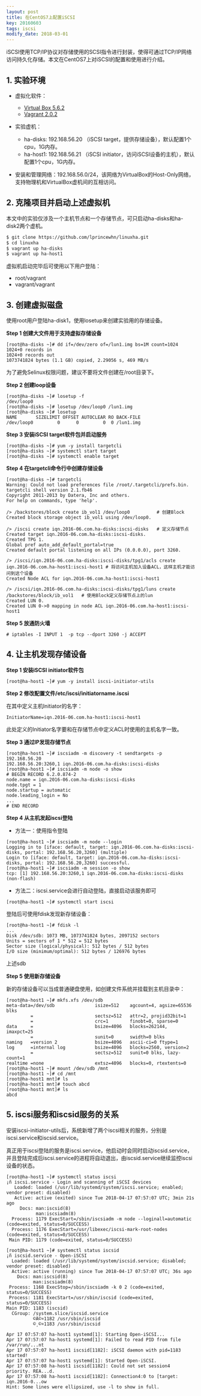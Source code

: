 ```yaml
---
layout: post
title: 在CentOS7上配置iSCSI
key: 20160603
tags: iscsi
modify_date: 2018-03-01
---
```


iSCSI使用TCP/IP协议对存储使用的SCSI指令进行封装，使得可通过TCP/IP网络访问持久化存储。本文在CentOS7上对iSCSI的配置和使用进行介绍。

<!--more-->

## 1. 实验环境

- 虚拟化软件：
    - [Virtual Box 5.6.2](https://www.virtualbox.org/wiki/Downloads)
    - [Vagrant 2.0.2](https://www.vagrantup.com/downloads.html)

- 实验虚机：
    - ha-disks: 192.168.56.20 （iSCSI target，提供存储设备），默认配置1个cpu，1G内存。
    - ha-host1: 192.168.56.21 （iSCSI initiator，访问iSCSI设备的主机），默认配置1个cpu，1G内存。

- 安装和管理网络：192.168.56.0/24，该网络为VirtualBox的Host-Only网络，支持物理机和VirtualBox虚机间的互相访问。


## 2. 克隆项目并启动上述虚拟机

本文中的实验仅涉及一个主机节点和一个存储节点，可只启动ha-disks和ha-disk2两个虚机。

``` bash
$ git clone https://github.com/lprincewhn/linuxha.git
$ cd linuxha
$ vagrant up ha-disks
$ vagrant up ha-host1
```
虚拟机启动完毕后可使用以下用户登陆：
- root/vagrant
- vagrant/vagrant

## 3. 创建虚拟磁盘

使用root用户登陆ha-disk1，使用losetup来创建实验用的存储设备。

**Step 1 创建大文件用于支持虚拟存储设备**
```
[root@ha-disks ~]# dd if=/dev/zero of=/lun1.img bs=1M count=1024           
1024+0 records in
1024+0 records out
1073741824 bytes (1.1 GB) copied, 2.29056 s, 469 MB/s
```

为了避免Selinux权限问题，建议不要将文件创建在/root目录下。

**Step 2 创建loop设备**
```
[root@ha-disks ~]# losetup -f
/dev/loop0
[root@ha-disks ~]# losetup /dev/loop0 /lun1.img
[root@ha-disks ~]# losetup
NAME       SIZELIMIT OFFSET AUTOCLEAR RO BACK-FILE
/dev/loop0         0      0         0  0 /lun1.img
```

**Step 3 安装iSCSI target软件包并启动服务**

```
[root@ha-disks ~]# yum -y install targetcli
[root@ha-disks ~]# systemctl start target
[root@ha-disks ~]# systemctl enable target
```

**Step 4 在targetcli命令行中创建存储设备**
```
[root@ha-disks ~]# targetcli
Warning: Could not load preferences file /root/.targetcli/prefs.bin.
targetcli shell version 2.1.fb46
Copyright 2011-2013 by Datera, Inc and others.
For help on commands, type 'help'.

/> /backstores/block create ib_vol1 /dev/loop0          # 创建Block
Created block storage object ib_vol1 using /dev/loop0.

/> /iscsi create iqn.2016-06.com.ha-disks:iscsi-disks   # 定义存储节点
Created target iqn.2016-06.com.ha-disks:iscsi-disks.
Created TPG 1.
Global pref auto_add_default_portal=true
Created default portal listening on all IPs (0.0.0.0), port 3260.

/> /iscsi/iqn.2016-06.com.ha-disks:iscsi-disks/tpg1/acls create iqn.2016-06.com.ha-host1:iscsi-host1 # 将访问主机加入设备ACL，这样主机才能访问到这个设备
Created Node ACL for iqn.2016-06.com.ha-host1:iscsi-host1

/> /iscsi/iqn.2016-06.com.ha-disks:iscsi-disks/tpg1/luns create /backstores/block/ib_vol1   # 使用Block定义存储节点上的lun
Created LUN 0.
Created LUN 0->0 mapping in node ACL iqn.2016-06.com.ha-host1:iscsi-host1
```

**Step 5 放通防火墙**
```
# iptables -I INPUT 1  -p tcp --dport 3260 -j ACCEPT
```

## 4. 让主机发现存储设备

**Step 1 安装iSCSI initiator软件包**

```
[root@ha-host1 ~]# yum -y install iscsi-initiator-utils
```

**Step 2 修改配置文件/etc/iscsi/initiatorname.iscsi**

在其中定义主机Initiator的名字：
```
InitiatorName=iqn.2016-06.com.ha-host1:iscsi-host1
```

此处定义的Initiator名字要和在存储节点中定义ACL时使用的主机名字一致。

**Step 3 通过IP发现存储节点**

```
[root@ha-host1 ~]# iscsiadm -m discovery -t sendtargets -p 192.168.56.20
192.168.56.20:3260,1 iqn.2016-06.com.ha-disks:iscsi-disks
[root@ha-host1 ~]# iscsiadm -m node -o show
# BEGIN RECORD 6.2.0.874-2
node.name = iqn.2016-06.com.ha-disks:iscsi-disks
node.tpgt = 1
node.startup = automatic
node.leading_login = No
...
# END RECORD
```

**Step 4 从主机发起iscsi登陆**

- 方法一：使用指令登陆
```
[root@ha-host1 ~]# iscsiadm -m node --login                             
Logging in to [iface: default, target: iqn.2016-06.com.ha-disks:iscsi-disks, portal: 192.168.56.20,3260] (multiple)
Login to [iface: default, target: iqn.2016-06.com.ha-disks:iscsi-disks, portal: 192.168.56.20,3260] successful.
[root@ha-host1 ~]# iscsiadm -m session -o show
tcp: [1] 192.168.56.20:3260,1 iqn.2016-06.com.ha-disks:iscsi-disks (non-flash)
```

- 方法二：iscsi.service会进行自动登陆，直接启动该服务即可
```
[root@ha-host1 ~]# systemctl start iscsi
```

登陆后可使用fdisk发现新存储设备：
```
[root@ha-host1 ~]# fdisk -l
...
Disk /dev/sdb: 1073 MB, 1073741824 bytes, 2097152 sectors
Units = sectors of 1 * 512 = 512 bytes
Sector size (logical/physical): 512 bytes / 512 bytes
I/O size (minimum/optimal): 512 bytes / 126976 bytes
```

上述sdb

**Step 5 使用新存储设备**

新的存储设备可以当成普通硬盘使用，如创建文件系统并挂载到主机目录中：

```
[root@ha-host1 ~]# mkfs.xfs /dev/sdb
meta-data=/dev/sdb               isize=512    agcount=4, agsize=65536 blks
         =                       sectsz=512   attr=2, projid32bit=1
         =                       crc=1        finobt=0, sparse=0
data     =                       bsize=4096   blocks=262144, imaxpct=25
         =                       sunit=0      swidth=0 blks
naming   =version 2              bsize=4096   ascii-ci=0 ftype=1
log      =internal log           bsize=4096   blocks=2560, version=2
         =                       sectsz=512   sunit=0 blks, lazy-count=1
realtime =none                   extsz=4096   blocks=0, rtextents=0
[root@ha-host1 ~]# mount /dev/sdb /mnt
[root@ha-host1 ~]# cd /mnt
[root@ha-host1 mnt]# ls
[root@ha-host1 mnt]# touch abcd
[root@ha-host1 mnt]# ls
abcd
```

## 5. iscsi服务和iscsid服务的关系
安装iscsi-initiator-utils后，系统新增了两个iscsi相关的服务，分别是iscsi.service和iscsid.service。

真正用于iscsi登陆的服务是iscsi.service，他启动时会同时启动iscsid.service，并且登陆完成后iscsi.service的进程将自动退出，由iscsid.service继续监控iscsi设备的状态。

```
[root@ha-host1 ~]# systemctl status iscsi
¡ñ iscsi.service - Login and scanning of iSCSI devices
   Loaded: loaded (/usr/lib/systemd/system/iscsi.service; enabled; vendor preset: disabled)
   Active: active (exited) since Tue 2018-04-17 07:57:07 UTC; 3min 21s ago
     Docs: man:iscsid(8)
           man:iscsiadm(8)
  Process: 1179 ExecStart=/sbin/iscsiadm -m node --loginall=automatic (code=exited, status=0/SUCCESS)
  Process: 1176 ExecStart=/usr/libexec/iscsi-mark-root-nodes (code=exited, status=0/SUCCESS)
 Main PID: 1179 (code=exited, status=0/SUCCESS)
 ```

 ```
 [root@ha-host1 ~]# systemctl status iscsid      
¡ñ iscsid.service - Open-iSCSI
   Loaded: loaded (/usr/lib/systemd/system/iscsid.service; disabled; vendor preset: disabled)
   Active: active (running) since Tue 2018-04-17 07:57:07 UTC; 36s ago
     Docs: man:iscsid(8)
           man:iscsiadm(8)
  Process: 1168 ExecStop=/sbin/iscsiadm -k 0 2 (code=exited, status=0/SUCCESS)
  Process: 1181 ExecStart=/usr/sbin/iscsid (code=exited, status=0/SUCCESS)
 Main PID: 1183 (iscsid)
   CGroup: /system.slice/iscsid.service
           ©À©¤1182 /usr/sbin/iscsid
           ©¸©¤1183 /usr/sbin/iscsid

Apr 17 07:57:07 ha-host1 systemd[1]: Starting Open-iSCSI...
Apr 17 07:57:07 ha-host1 systemd[1]: Failed to read PID from file /var/run/...nt
Apr 17 07:57:07 ha-host1 iscsid[1182]: iSCSI daemon with pid=1183 started!
Apr 17 07:57:07 ha-host1 systemd[1]: Started Open-iSCSI.
Apr 17 07:57:08 ha-host1 iscsid[1182]: Could not set session4 priority. REA...d.
Apr 17 07:57:08 ha-host1 iscsid[1182]: Connection4:0 to [target: iqn.2016-0...ow
Hint: Some lines were ellipsized, use -l to show in full.
```

